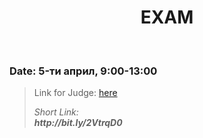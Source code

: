 <h1 align="center"> EXAM</h1>
    <br>

<h3>Date: 5-ти април, 9:00-13:00</h3>

<blockquote>
    <p>
        Link for Judge: 
        <a href="https://judge.softuni.bg/Contests/Practice/Index/2301#0"> here</a>
    </p>
<p>
        <i>
            Short Link: <br> 
            <b>
                http://bit.ly/2VtrqD0
            </b> 
        </i>
    </p>
</blockquote>
